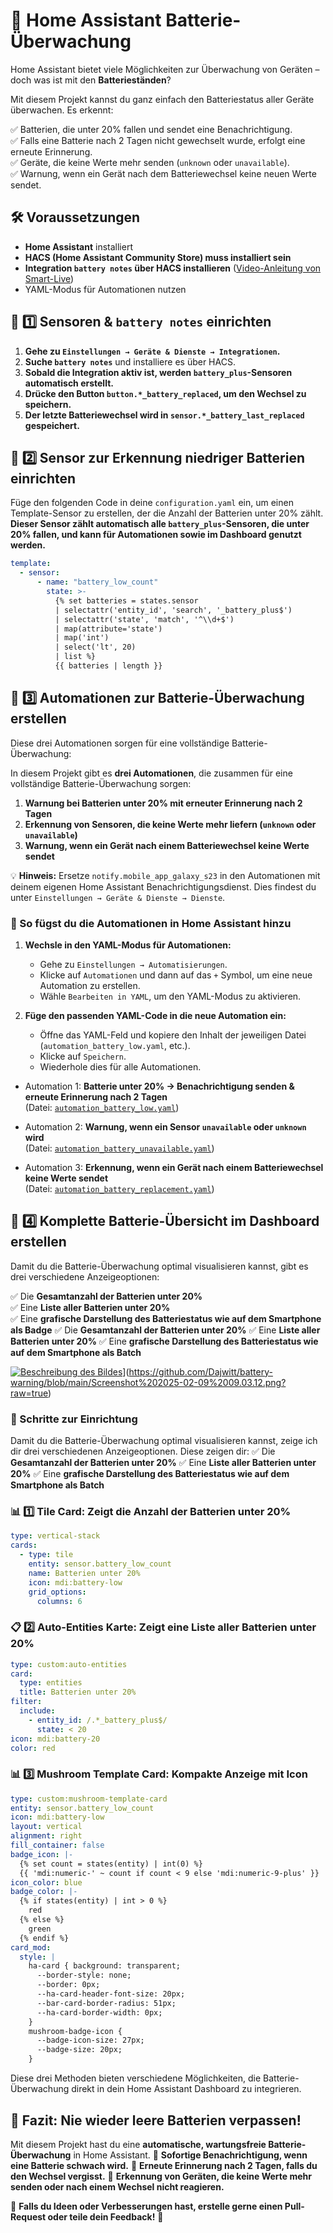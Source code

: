 # 🔋 Home Assistant Batterie-Überwachung

Home Assistant bietet viele Möglichkeiten zur Überwachung von Geräten – doch was ist mit den **Batterieständen**?

Mit diesem Projekt kannst du ganz einfach den Batteriestatus aller Geräte überwachen. Es erkennt:

✅ Batterien, die unter 20% fallen und sendet eine Benachrichtigung.  
✅ Falls eine Batterie nach 2 Tagen nicht gewechselt wurde, erfolgt eine erneute Erinnerung.  
✅ Geräte, die keine Werte mehr senden (`unknown` oder `unavailable`).  
✅ Warnung, wenn ein Gerät nach dem Batteriewechsel keine neuen Werte sendet.  

## 🛠️ Voraussetzungen
- **Home Assistant** installiert
- **HACS (Home Assistant Community Store) muss installiert sein**
- **Integration `battery notes` über HACS installieren** ([Video-Anleitung von Smart-Live](https://www.youtube.com/watch?v=D403Vy2VaFA&t=1278s))
- YAML-Modus für Automationen nutzen

## 📌 1️⃣ Sensoren & `battery notes` einrichten

1. **Gehe zu `Einstellungen → Geräte & Dienste → Integrationen`.**
2. **Suche `battery notes`** und installiere es über HACS.
3. **Sobald die Integration aktiv ist, werden `battery_plus`-Sensoren automatisch erstellt.**
4. **Drücke den Button `button.*_battery_replaced`, um den Wechsel zu speichern.**
5. **Der letzte Batteriewechsel wird in `sensor.*_battery_last_replaced` gespeichert.**

## 📌 2️⃣ Sensor zur Erkennung niedriger Batterien einrichten

Füge den folgenden Code in deine `configuration.yaml` ein, um einen Template-Sensor zu erstellen, der die Anzahl der Batterien unter 20% zählt. 
**Dieser Sensor zählt automatisch alle `battery_plus`-Sensoren, die unter 20% fallen, und kann für Automationen sowie im Dashboard genutzt werden.**

```yaml
template:
  - sensor:
      - name: "battery_low_count"
        state: >-
          {% set batteries = states.sensor 
          | selectattr('entity_id', 'search', '_battery_plus$') 
          | selectattr('state', 'match', '^\\d+$') 
          | map(attribute='state') 
          | map('int') 
          | select('lt', 20) 
          | list %}
          {{ batteries | length }}
```

## 📌 3️⃣ Automationen zur Batterie-Überwachung erstellen

Diese drei Automationen sorgen für eine vollständige Batterie-Überwachung:

In diesem Projekt gibt es **drei Automationen**, die zusammen für eine vollständige Batterie-Überwachung sorgen:
1. **Warnung bei Batterien unter 20% mit erneuter Erinnerung nach 2 Tagen**
2. **Erkennung von Sensoren, die keine Werte mehr liefern (`unknown` oder `unavailable`)**
3. **Warnung, wenn ein Gerät nach einem Batteriewechsel keine Werte sendet**

💡 **Hinweis:** Ersetze `notify.mobile_app_galaxy_s23` in den Automationen mit deinem eigenen Home Assistant Benachrichtigungsdienst. Dies findest du unter `Einstellungen → Geräte & Dienste → Dienste`.

### 📌 So fügst du die Automationen in Home Assistant hinzu

1. **Wechsle in den YAML-Modus für Automationen:**
   - Gehe zu `Einstellungen → Automatisierungen`.
   - Klicke auf `Automationen` und dann auf das `+` Symbol, um eine neue Automation zu erstellen.
   - Wähle `Bearbeiten in YAML`, um den YAML-Modus zu aktivieren.
   
2. **Füge den passenden YAML-Code in die neue Automation ein:**
   - Öffne das YAML-Feld und kopiere den Inhalt der jeweiligen Datei (`automation_battery_low.yaml`, etc.).
   - Klicke auf `Speichern`.
   - Wiederhole dies für alle Automationen.

- Automation 1: **Batterie unter 20% → Benachrichtigung senden & erneute Erinnerung nach 2 Tagen**  
  (Datei: [`automation_battery_low.yaml`](automation_battery_low.yaml)) 

- Automation 2: **Warnung, wenn ein Sensor `unavailable` oder `unknown` wird**  
  (Datei: [`automation_battery_unavailable.yaml`](automation_battery_unavailable.yaml))

- Automation 3: **Erkennung, wenn ein Gerät nach einem Batteriewechsel keine Werte sendet**  
  (Datei: [`automation_battery_replacement.yaml`](automation_battery_replacement.yaml))

## 📌 4️⃣ Komplette Batterie-Übersicht im Dashboard erstellen

Damit du die Batterie-Überwachung optimal visualisieren kannst, gibt es drei verschiedene Anzeigeoptionen:

✅ Die **Gesamtanzahl der Batterien unter 20%**  
✅ Eine **Liste aller Batterien unter 20%**  
✅ Eine **grafische Darstellung des Batteriestatus wie auf dem Smartphone als Badge**
✅ Die **Gesamtanzahl der Batterien unter 20%**
✅ Eine **Liste aller Batterien unter 20%**
✅ Eine **grafische Darstellung des Batteriestatus wie auf dem Smartphone als Batch**


[![Beschreibung des Bildes](https://github.com/dajwitt/battery-warning/raw/main/images/batterie_dashboard.png)](https://github.com/Dajwitt/battery-warning/blob/main/Screenshot%202025-02-09%2009.03.12.png)](https://github.com/Dajwitt/battery-warning/blob/main/Screenshot%202025-02-09%2009.03.12.png?raw=true)


### 📌 Schritte zur Einrichtung

Damit du die Batterie-Überwachung optimal visualisieren kannst, zeige ich dir drei verschiedenen Anzeigeoptionen. Diese zeigen dir:
✅ Die **Gesamtanzahl der Batterien unter 20%**
✅ Eine **Liste aller Batterien unter 20%**
✅ Eine **grafische Darstellung des Batteriestatus wie auf dem Smartphone als Batch**

### **📊 1️⃣ Tile Card: Zeigt die Anzahl der Batterien unter 20%**

```yaml
type: vertical-stack
cards:
  - type: tile
    entity: sensor.battery_low_count
    name: Batterien unter 20%
    icon: mdi:battery-low
    grid_options:
      columns: 6  
```
### **📋 2️⃣ Auto-Entities Karte: Zeigt eine Liste aller Batterien unter 20%**

```yaml
type: custom:auto-entities
card:
  type: entities
  title: Batterien unter 20%
filter:
  include:
    - entity_id: /.*_battery_plus$/
      state: < 20
icon: mdi:battery-20
color: red
```

### **📊 3️⃣ Mushroom Template Card: Kompakte Anzeige mit Icon**

```yaml
type: custom:mushroom-template-card
entity: sensor.battery_low_count
icon: mdi:battery-low
layout: vertical
alignment: right
fill_container: false
badge_icon: |-
  {% set count = states(entity) | int(0) %}
  {{ 'mdi:numeric-' ~ count if count < 9 else 'mdi:numeric-9-plus' }}
icon_color: blue
badge_color: |-
  {% if states(entity) | int > 0 %}
    red
  {% else %}
    green
  {% endif %}
card_mod:
  style: |
    ha-card { background: transparent;
      --border-style: none;
      --border: 0px;
      --ha-card-header-font-size: 20px;
      --bar-card-border-radius: 51px;
      --ha-card-border-width: 0px;
    }
    mushroom-badge-icon {
      --badge-icon-size: 27px;
      --badge-size: 20px;
    }
```

Diese drei Methoden bieten verschiedene Möglichkeiten, die Batterie-Überwachung direkt in dein Home Assistant Dashboard zu integrieren.

## 🎯 Fazit: Nie wieder leere Batterien verpassen!

Mit diesem Projekt hast du eine **automatische, wartungsfreie Batterie-Überwachung** in Home Assistant. 
🔹 **Sofortige Benachrichtigung, wenn eine Batterie schwach wird.**
🔹 **Erneute Erinnerung nach 2 Tagen, falls du den Wechsel vergisst.**
🔹 **Erkennung von Geräten, die keine Werte mehr senden oder nach einem Wechsel nicht reagieren.**

📢 **Falls du Ideen oder Verbesserungen hast, erstelle gerne einen Pull-Request oder teile dein Feedback!** 🚀
